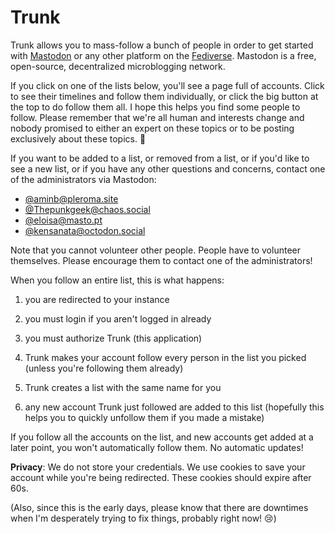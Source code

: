 # Trunk

Trunk allows you to mass-follow a bunch of people in order to get
started with [Mastodon](https://joinmastodon.org/) or any other
platform on the [Fediverse](https://en.wikipedia.org/wiki/Fediverse).
Mastodon is a free, open-source, decentralized microblogging network.

If you click on one of the lists below, you'll see a page full of
accounts. Click to see their timelines and follow them individually,
or click the big button at the top to do follow them all. I hope this
helps you find some people to follow. Please remember that we're all
human and interests change and nobody promised to either an expert on
these topics or to be posting exclusively about these topics. 🙂

If you want to be added to a list, or removed from a list, or if you'd
like to see a new list, or if you have any other questions and
concerns, contact one of the administrators via Mastodon:

- [@aminb@pleroma.site](https://pleroma.site/users/aminb)
- [@Thepunkgeek@chaos.social](https://chaos.social/@Thepunkgeek)
- [@eloisa@masto.pt](https://masto.pt/@eloisa)
- [@kensanata@octodon.social](https://octodon.social/@kensanata)

Note that you cannot volunteer other people. People have to volunteer
themselves. Please encourage them to contact one of the
administrators!

When you follow an entire list, this is what happens:

1. you are redirected to your instance

2. you must login if you aren't logged in already

3. you must authorize Trunk (this application)

4. Trunk makes your account follow every person in the list you picked
   (unless you're following them already)
   
5. Trunk creates a list with the same name for you

6. any new account Trunk just followed are added to this list
   (hopefully this helps you to quickly unfollow them if you made a
   mistake)

If you follow all the accounts on the list, and new accounts get added
at a later point, you won't automatically follow them. No automatic
updates!

**Privacy**: We do not store your credentials. We use cookies to save
your account while you're being redirected. These cookies should
expire after 60s.

(Also, since this is the early days, please know that there are
downtimes when I'm desperately trying to fix things, probably right
now! 😢)
